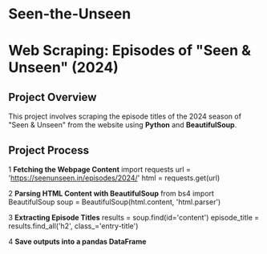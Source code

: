 # Seen-the-Unseen
# Web Scraping: Episodes of "Seen & Unseen" (2024)

## Project Overview
This project involves scraping the episode titles of the 2024 season of "Seen & Unseen" from the website using **Python** and **BeautifulSoup**. 

## Project Process

1 **Fetching the Webpage Content**
  import requests
  url = 'https://seenunseen.in/episodes/2024/'
  html = requests.get(url)

2 **Parsing HTML Content with BeautifulSoup**
  from bs4 import BeautifulSoup
  soup = BeautifulSoup(html.content, 'html.parser')

3 **Extracting Episode Titles**
  results = soup.find(id='content')
  episode_title = results.find_all('h2', class_='entry-title')

4 **Save outputs into a pandas DataFrame**
  
